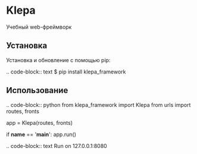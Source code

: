 # Klepa
Учебный web-фреймворк

## Установка
Установка и обновление с помощью pip:

.. code-block:: text
$ pip install klepa_framework

## Использование

.. code-block:: python
from klepa_framework import Klepa
from urls import routes, fronts


app = Klepa(routes, fronts)


if __name__ == '__main__':
    app.run()

.. code-block:: text
Run on 127.0.0.1:8080
